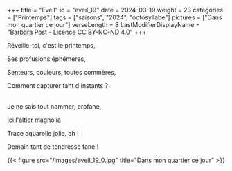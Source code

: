 +++
title = "Eveil"
id = "eveil_19"
date = 2024-03-19
weight = 23
categories = ["Printemps"]
tags = ["saisons", "2024", "octosyllabe"]
pictures = ["Dans mon quartier ce jour"]
verseLength = 8
LastModifierDisplayName = "Barbara Post - Licence CC BY-NC-ND 4.0"
+++

Réveille-toi, c'est le printemps,

Ses profusions éphémères,

Senteurs, couleurs, toutes commères,

Comment capturer tant d'instants ?

 \
Je ne sais tout nommer, profane,

Ici l'altier magnolia

Trace aquarelle jolie, ah !

Demain tant de tendresse fane !

{{< figure src="/images/eveil_19_0.jpg" title="Dans mon quartier ce jour" >}}
